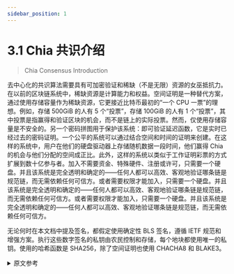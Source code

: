```yaml
---
sidebar_position: 1
---
```


# 3.1 Chia 共识介绍

> Chia Consensus Introduction

去中心化的共识算法需要具有可加密验证和稀缺（不是无限）资源的女巫抵抗力。在以前的区块链系统中，稀缺资源是计算能力和权益。空间证明是一种替代方案，通过使用存储容量作为稀缺资源，它更接近比特币最初的“一个 CPU 一票”的理想。例如，存储 500GiB 的人有 5 个“投票”，存储 100GiB 的人有 1 个“投票”，其中投票是指赢得和验证区块的机会，而不是链上的实际投票。然而，仅使用存储容量是不安全的。另一个密码拼图用于保护该系统：即可验证延迟函数，它是实时已经过去的密码证明。一个公平的系统可以通过结合空间和时间的证明来创建。在这样的系统中，用户在他们的硬盘驱动器上存储随机数据一段时间，他们赢得 Chia 的机会与他们分配的空间成正比。此外，这样的系统以类似于工作证明彩票的方式扩展到数十亿参与者。加入不需要资金、特殊硬件、注册或许可，只需要一个硬盘。并且该系统是完全透明和确定的——任何人都可以高效、客观地验证哪条链是规范链，而无需依赖任何可信方。或者需要权限才能加入，只需要一个硬盘。并且该系统是完全透明和确定的——任何人都可以高效、客观地验证哪条链是规范链，而无需依赖任何可信方。或者需要权限才能加入，只需要一个硬盘。并且该系统是完全透明和确定的——任何人都可以高效、客观地验证哪条链是规范链，而无需依赖任何可信方。

无论何时在本文档中提及签名，都假定使用确定性 BLS 签名，遵循 IETF 规范和增强方案。执行这些数字签名的私钥由农民控制和存储，每个地块都使用唯一的私钥。使用的哈希函数是 SHA256，除了空间证明也使用 CHACHA8 和 BLAKE3。


<details>
<summary>原文参考</summary>


Decentralized consensus algorithms require Sybil resistance with a resource that is cryptographically verifiable and scarce (not infinite).
In previous blockchain systems the scarce resources have been computing power and stake.
Proof of space is an alternative that comes much closer to Bitcoin’s original 
ideal of “one cpu one vote” by using storage capacity as the scarce resource.
For example, someone storing 500GiB has 5 “votes,” someone storing 100GiB has 1 “vote”, where a vote refers to a chance to win and validate a block, not an actual vote on-chain.
Using only storage capacity however, is not secure.
One other cryptographic puzzle piece is used to secure this system: namely a verifiable delay function, which is a cryptographic proof that real time has passed.
A fair system can be created by combining proofs of space and time.
In such a system, users store random-looking data on their hard drives for periods of time and their chance to win Chia is proportional to their allocated space.
Furthermore, such a system scales to billions of participants in a similar way to the proof of work lottery.
No funds, special hardware, registration, or permission is required to join, only a hard drive.
And the system is completely transparent and deterministic -- anyone can efficiently and objectively verify which chain is the canonical one, without relying on any trusted parties.


Whenever signatures are referred to in this document, it is assumed that a deterministic BLS signature is used, following the IETF specification with the Augmented scheme.
The private keys performing these digital signatures are controlled and stored by the farmers, and a unique private key is used for each plot.
The hash function used is SHA256, except for the proofs of space which also use CHACHA8 and BLAKE3.

</details>
